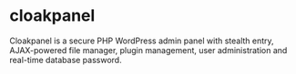# cloakpanel
Cloakpanel is a secure PHP WordPress admin panel with stealth entry, AJAX-powered file manager, plugin management, user administration and real-time database password.
